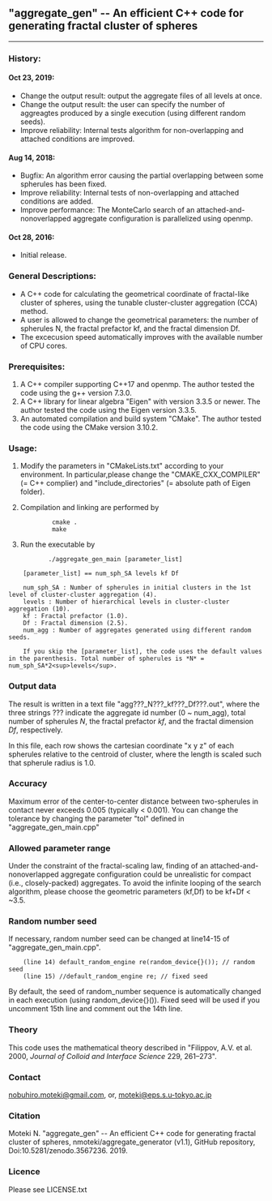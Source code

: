 ##  "aggregate_gen" -- An efficient C++ code for generating fractal cluster of spheres
---

### History:
#### Oct 23, 2019:
  * Change the output result: output the aggregate files of all levels at once.
  * Change the output result: the user can specify the number of aggreagtes produced by a single execution (using different random seeds).
  * Improve reliability: Internal tests algorithm for non-overlapping and attached conditions are improved.

#### Aug 14, 2018:
  * Bugfix: An algorithm error causing the partial overlapping between some spherules has been fixed.
  * Improve reliability: Internal tests of non-overlapping and attached conditions are added.
  * Improve performance: The MonteCarlo search of an attached-and-nonoverlapped aggregate configuration is parallelized using openmp.

#### Oct 28, 2016:
  * Initial release.

### General Descriptions:
  * A C++ code for calculating the geometrical coordinate of fractal-like cluster of spheres, using the tunable cluster-cluster aggregation (CCA) method.
  * A user is allowed to change the geometrical parameters: the number of spherules N, the fractal prefactor kf, and the fractal dimension Df.
  * The excecusion speed automatically improves with the available number of CPU cores.


### Prerequisites:
  1. A C++ compiler supporting C++17 and openmp. The author tested the code using the g++ version 7.3.0.
  2. A C++ library for linear algebra "Eigen" with version 3.3.5 or newer. The author tested the code using the Eigen version 3.3.5.
  3. An automated compilation and build system "CMake". The author tested the code using the CMake version 3.10.2.


### Usage:
  1. Modify the parameters in "CMakeLists.txt" according to your environment.
  In particular,please change the "CMAKE_CXX_COMPILER" (= C++ complier) and "include_directories" (= absolute path of Eigen folder).

  2. Compilation and linking are performed by
```
            cmake .
            make
```

  3. Run the executable by
```
           ./aggregate_gen_main [parameter_list]
```
```
    [parameter_list] == num_sph_SA levels kf Df

    num_sph_SA : Number of spherules in initial clusters in the 1st level of cluster-cluster aggregation (4).
    levels : Number of hierarchical levels in cluster-cluster aggregation (10).
    kf : Fractal prefactor (1.0).
    Df : Fractal dimension (2.5).
    num_agg : Number of aggregates generated using different random seeds.

    If you skip the [parameter_list], the code uses the default values in the parenthesis. Total number of spherules is *N* = num_sph_SA*2<sup>levels</sup>.
```

### Output data
  The result is written in a text file "agg???_N???_kf???_Df???.out", where the three strings ??? indicate the aggregate id number (0 ~ num_agg), total number of spherules *N*, the fractal prefactor *kf*, and the fractal dimension *Df*, respectively.

  In this file, each row shows the cartesian coordinate "x y z" of each spherules relative to the centroid of cluster, where the
  length is scaled such that spherule radius is 1.0.

### Accuracy
Maximum error of the center-to-center distance between two-spherules in contact never exceeds 0.005 (typically < 0.001). You can change the tolerance by changing the parameter "tol" defined in "aggregate_gen_main.cpp"

### Allowed parameter range
Under the constraint of the fractal-scaling law, finding of an attached-and-nonoverlapped aggregate configuration could be unrealistic for compact (i.e., closely-packed) aggregates. To avoid the infinite looping of the search algorithm, please choose the geometric parameters (kf,Df) to be kf+Df < ~3.5.

### Random number seed
If necessary, random number seed can be changed at line14-15 of "aggregate_gen_main.cpp".
```
    (line 14) default_random_engine re(random_device{}()); // random seed
    (line 15) //default_random_engine re; // fixed seed
```
By default, the seed of random_number sequence is automatically changed in each execution (using random_device{}()). Fixed seed will be used if you uncomment 15th line and comment out the 14th line.

### Theory
  This code uses the mathematical theory described in "Filippov, A.V. et al. 2000, *Journal of Colloid and Interface Science* 229, 261–273".

### Contact
nobuhiro.moteki@gmail.com, or, moteki@eps.s.u-tokyo.ac.jp

### Citation
Moteki N. "aggregate_gen" -- An efficient C++ code for generating fractal cluster of spheres, nmoteki/aggregate_generator (v1.1), GitHub repository, Doi:10.5281/zenodo.3567236. 2019.

### Licence
Please see LICENSE.txt
